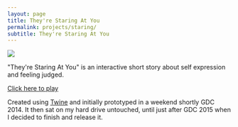 ```yaml
---
layout: page
title: They're Staring At You
permalink: projects/staring/
subtitle: They're Staring At You
---
```


<img src="{{ site.baseurl }}/projects/staring/logo.png">

"They're Staring At You" is an interactive short story about self expression and feeling judged.

[Click here to play](http://www.Yobonja.com/projects/staring/staring.html)

Created using [Twine](http://twinery.org/) and initially prototyped in a weekend shortly GDC 2014. It then sat on my hard drive untouched, until just after GDC 2015 when I decided to finish and release it.